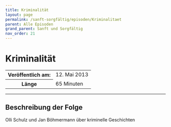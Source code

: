 ```yaml
---
title: Kriminalität
layout: page
permalink: /sanft-sorgfältig/episoden/Kriminalitaet
parent: Alle Episoden
grand_parent: Sanft und Sorgfältig
nav_order: 21
---
```


# Kriminalität
<table class="resp-table dcf-table dcf-table-responsive dcf-table-bordered dcf-table-striped dcf-w-100%">
                    <tbody>
                        <tr>
                            <th scope="row">Veröffentlich am:</th>
                            <td data-label="Veröffentlich am:">12. Mai 2013</td>
                        </tr>
                        <tr>
                            <th scope="row">Länge </th>
                            <td data-label="Länge ">65 Minuten</td>
                        </tr></tbody>
                </table>

***

## Beschreibung der Folge

<div>
Olli Schulz und Jan Böhmermann über kriminelle Geschichten  
</div>


